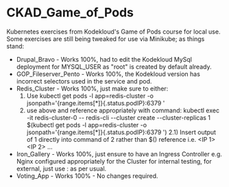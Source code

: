 # CKAD_Game_of_Pods
Kubernetes exercises from Kodekloud's Game of Pods course for local use.
Some exercises are still being tweaked for use via Minikube; as things stand:
- Drupal_Bravo - Works 100%, had to edit the Kodekloud MySql deployment for MYSQL_USER as "root" is created by default already.
- GOP_Fileserver_Pento - Works 100%, the Kodekloud version has incorrect selectors used in the service and pod.
- Redis_Cluster - Works 100%, just make sure to either:
    1) Use kubectl get pods -l app=redis-cluster -o jsonpath='{range.items[*]}{.status.podIP}:6379 '
    2) use above and reference appropriately with command: kubectl exec -it redis-cluster-0 -- redis-cli --cluster create --cluster-replicas 1 $(kubectl get pods -l app=redis-cluster -o jsonpath='{range.items[*]}{.status.podIP}:6379 ')
    2.1) Insert output of 1 directly into command of 2 rather than $() reference i.e. <IP 1> <IP 2> ...   
- Iron_Gallery - Works 100%, just ensure to have an Ingress Controller e.g. Nginx configured appropriately for the Cluster for internal testing, for external, just use <Node IP>:<NodePort> as per usual.
- Voting_App - Works 100% - No changes required.
